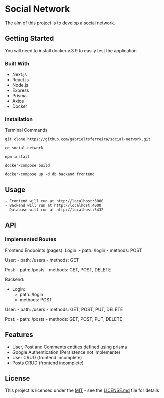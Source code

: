 # Social Network

The aim of this project is to develop a social network.

## Getting Started

You will need to install docker v.3.9 to easily test the application

### Built With

* Next.js
* React.js
* Node.js
* Express
* Prisma
* Axios
* Docker


### Installation
Terminal Commands
```
git clone https://github.com/gabrieltsferreira/social-network.git
```
```
cd social-network
```
```
npm install
```
```
docker-compose build
```
```
docker-compose up -d db backend frontend
```

## Usage

```
- Frontend will run at http://localhost:3000
- Backend will run at http://localhost:4000
- Database will run at http://localhost:5432
```

## API

### Implemented Routes

Frontend Endpoints (pages):
  Login:
    - path: /login
    - methods: POST
    
  User:
    - path: /users
    - methods: GET

  Post:
    - path: /posts 
    - methods: GET, POST, DELETE
  
Backend:
  - Login:
      - path: /login
      - methods: POST

  User:
    - path: /users
    - methods: GET, POST, PUT, DELETE

  Post:
    - path: /posts 
    - methods: GET, POST, PUT, DELETE


  ## Features
  - User, Post and Comments entities defined using prisma
  - Google Authentication (Persistence not implemente)
  - User CRUD (frontend incomplete)
  - Posts CRUD (frontend incomplete)


## License

This project is licensed under the [MIT](LICENSE.md) - see the [LICENSE.md](LICENSE.md) file for
details
